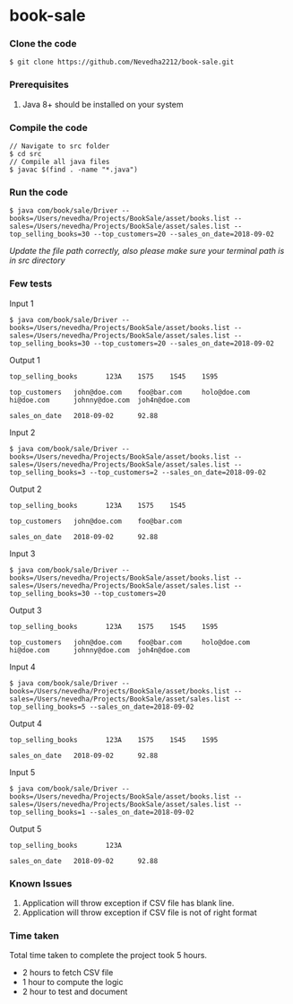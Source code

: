 # book-sale

### Clone the code

```shell
$ git clone https://github.com/Nevedha2212/book-sale.git
```

### Prerequisites
1. Java 8+ should be installed on your system

### Compile the code
```shell
// Navigate to src folder
$ cd src
// Compile all java files
$ javac $(find . -name "*.java")
```

### Run the code
```shell
$ java com/book/sale/Driver --books=/Users/nevedha/Projects/BookSale/asset/books.list --sales=/Users/nevedha/Projects/BookSale/asset/sales.list --top_selling_books=30 --top_customers=20 --sales_on_date=2018-09-02
```
*Update the file path correctly, also please make sure your terminal path is in src directory*

### Few tests
Input 1
```shell
$ java com/book/sale/Driver --books=/Users/nevedha/Projects/BookSale/asset/books.list --sales=/Users/nevedha/Projects/BookSale/asset/sales.list --top_selling_books=30 --top_customers=20 --sales_on_date=2018-09-02
```
Output 1
```
top_selling_books       123A    1S75    1S45    1S95

top_customers   john@doe.com    foo@bar.com     holo@doe.com    hi@doe.com      johnny@doe.com  joh4n@doe.com

sales_on_date   2018-09-02      92.88
```

Input 2
```shell
$ java com/book/sale/Driver --books=/Users/nevedha/Projects/BookSale/asset/books.list --sales=/Users/nevedha/Projects/BookSale/asset/sales.list --top_selling_books=3 --top_customers=2 --sales_on_date=2018-09-02
```
Output 2
```
top_selling_books       123A    1S75    1S45

top_customers   john@doe.com    foo@bar.com

sales_on_date   2018-09-02      92.88
```

Input 3
```shell
$ java com/book/sale/Driver --books=/Users/nevedha/Projects/BookSale/asset/books.list --sales=/Users/nevedha/Projects/BookSale/asset/sales.list --top_selling_books=30 --top_customers=20
```
Output 3
```
top_selling_books       123A    1S75    1S45    1S95

top_customers   john@doe.com    foo@bar.com     holo@doe.com    hi@doe.com      johnny@doe.com  joh4n@doe.com
```

Input 4
```shell
$ java com/book/sale/Driver --books=/Users/nevedha/Projects/BookSale/asset/books.list --sales=/Users/nevedha/Projects/BookSale/asset/sales.list --top_selling_books=5 --sales_on_date=2018-09-02
```
Output 4
```
top_selling_books       123A    1S75    1S45    1S95

sales_on_date   2018-09-02      92.88
```

Input 5
```shell
$ java com/book/sale/Driver --books=/Users/nevedha/Projects/BookSale/asset/books.list --sales=/Users/nevedha/Projects/BookSale/asset/sales.list --top_selling_books=1 --sales_on_date=2018-09-02
```
Output 5
```
top_selling_books       123A

sales_on_date   2018-09-02      92.88
```


### Known Issues
1. Application will throw exception if CSV file has blank line.
2. Application will throw exception if CSV file is not of right format

### Time taken
Total time taken to complete the project took 5 hours.
 - 2 hours to fetch CSV file
 - 1 hour to compute the logic
 - 2 hour to test and document
